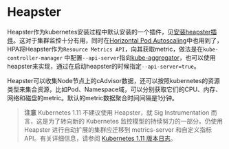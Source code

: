 # Heapster

Heapster作为kubernetes安装过程中默认安装的一个插件，见[安装heapster插件](practice/heapster-addon-installation.md)。这对于集群监控十分有用，同时在[Horizontal Pod Autoscaling](../concepts/horizontal-pod-autoscaling.md)中也用到了，HPA将Heapster作为`Resource Metrics API`，向其获取metric，做法是在`kube-controller-manager` 中配置`--api-server`指向[kube-aggregator](https://github.com/kubernetes/kube-aggregator)，也可以使用heapster来实现，通过在启动heapster的时候指定`--api-server=true`。

Heapster可以收集Node节点上的cAdvisor数据，还可以按照kubernetes的资源类型来集合资源，比如Pod、Namespace域，可以分别获取它们的CPU、内存、网络和磁盘的metric。默认的metric数据聚合时间间隔是1分钟。

> **注意** Kubernetes 1.11 不建议使用 Heapster，就 Sig Instrumentation 而言，这是为了转向新的 Kubernetes 监控模型的持续努力的一部分。仍使用 Heapster 进行自动扩展的集群应迁移到 metrics-server 和自定义指标 API。有关详细信息，请参阅 [Kubernetes 1.11 版本日志](https://github.com/kubernetes/kubernetes/blob/master/CHANGELOG-1.11.md)。
